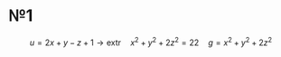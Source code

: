 # №1
$$
u = 2x + y - z + 1 \to \text{extr}  \quad x^{2} + y^{2} + 2z^{2} = 22 \quad g = x^{2} + y^{2} + 2z^{2}  
$$

